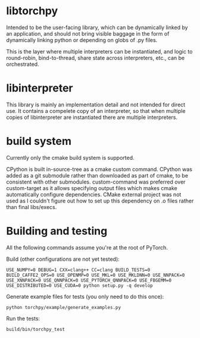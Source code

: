 # libtorchpy
Intended to be the user-facing library, which can be dynamically linked by an application, and should not bring visible baggage in the form of dynamically linking python or depending on globs of .py files.

This is the layer where multiple interpreters can be instantiated, and logic to round-robin, bind-to-thread, share state across interpreters, etc., can be orchestrated.


# libinterpreter
This library is mainly an implementation detail and not intended for direct use.  It contains a compelete copy of an interpreter, so that when multiple copies of libinterpreter are instantiated there are multiple interpreters.

# build system
Currently only the cmake build system is supported.

CPython is built in-source-tree as a cmake custom command.  CPython was added as a git submodule rather than downloaded as part of cmake, to be consistent with other submodules.  custom-command was preferred over custom-target as it allows specifying output files which makes cmake automatically configure dependencies.  CMake external project was not used as I couldn't figure out how to set up this dependency on .o files rather than final libs/execs.

# Building and testing
All the following commands assume you're at the root of PyTorch.

Build (other configurations are not yet tested):
```
USE_NUMPY=0 DEBUG=1 CXX=clang++ CC=clang BUILD_TESTS=0 BUILD_CAFFE2_OPS=0 USE_OPENMP=0 USE_MKL=0 USE_MKLDNN=0 USE_NNPACK=0 USE_XNNPACK=0 USE_QNNPACK=0 USE_PYTORCH_QNNPACK=0 USE_FBGEMM=0 USE_DISTRIBUTED=0 USE_CUDA=0 python setup.py -q develop
```

Generate example files for tests (you only need to do this once):
```
python torchpy/example/generate_examples.py
```

Run the tests:
```
build/bin/torchpy_test
```
